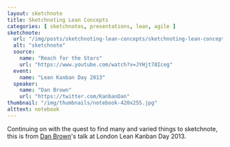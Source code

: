 ```yaml
---
layout: sketchnote
title: Sketchnoting Lean Concepts
categories: [ sketchnotes, presentations, lean, agile ]
sketchnote:
  url: "/img/posts/sketchnoting-lean-concepts/sketchnoting-lean-concepts-hifi.png"
  alt: "sketchnote"
  source:
    name: "Reach for the Stars"
    url: "https://www.youtube.com/watch?v=JYHjt78Iceg"
  event:
    name: "Lean Kanban Day 2013"
  speaker:
    name: "Dan Brown"
    url: "https://twitter.com/KanbanDan"
thumbnail: "/img/thumbnails/notebook-420x255.jpg"
alttext: notebook
---
```


Continuing on with the quest to find many and varied things to sketchnote, 
this is from <a href="https://twitter.com/KanbanDan">Dan Brown</a>'s talk at London 
Lean Kanban Day 2013.

